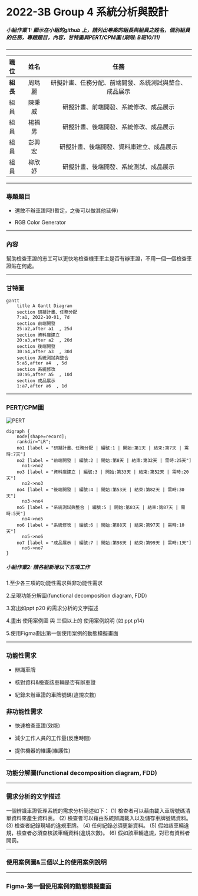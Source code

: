 # 2022-3B Group 4 系統分析與設計

##### 小組作業 1: 顯示在小組的github 上，請列出專案的組長與組員之姓名，個別組員的任務，專題題目，內容，甘特圖與PERT/CPM圖 (期限: B班10/11)

---

| **職位** | **姓名** | **任務** |
| :---- |:--------:| :----:|
| **組長** | 周瑪麗 | 研擬計畫、任務分配、前端開發、系統測試與整合、成品展示 |
| 組員 | 陳秉威 | 研擬計畫、前端開發、系統修改、成品展示 |
| 組員 | 楊福男 | 研擬計畫、後端開發、系統修改、成品展示 |
| 組員 | 彭興宏 | 研擬計畫、後端開發、資料庫建立、成品展示 |
| 組員 | 柳欣妤 | 研擬計畫、後端開發、系統測試、成品展示 |

---
### 專題題目
* 還敢不辦車證阿!(暫定，之後可以做其他延伸)

* RGB Color Generator
---
### 內容

幫助檢查車證的志工可以更快地檢查機車車主是否有辦車證，不用一個一個檢查車證貼在何處。

---
### 甘特圖

```mermaid
gantt
    title A Gantt Diagram
    section 研擬計畫、任務分配
    7:a1, 2022-10-01, 7d
    section 前端開發
    25:a2,after a1  , 25d
    section 資料庫建立
    20:a3,after a2  , 20d
    section 後端開發
    30:a4,after a3  , 30d 
    section 系統測試與整合
    5:a5,after a4  , 5d
    section 系統修改
    10:a6,after a5  , 10d
    section 成品展示
    1:a7,after a6  , 1d
```

---
### PERT/CPM圖

![PERT](PERT圖.jpg "PERT圖")

```graphviz
digraph {
	node[shape=record];
	rankdir="LR";
    no1 [label = "研擬計畫、任務分配 | 編號:1 | 開始:第1天 | 結束:第7天 | 需時:7天"]      
    no2 [label = "前端開發 | 編號:2 | 開始:第8天 | 結束:第32天 | 需時:25天"]
      no1->no2
    no3 [label = "資料庫建立 | 編號:3 | 開始:第33天 | 結束:第52天 | 需時:20天"]        
      no2->no3
    no4 [label = "後端開發 | 編號:4 | 開始:第53天 | 結束:第82天 | 需時:30天"]
      no3->no4
    no5 [label = "系統測試與整合 | 編號:5 | 開始:第83天 | 結束:第87天 | 需時:5天"]
      no4->no5
    no6 [label = "系統修改 | 編號:6 | 開始:第88天 | 結束:第97天 | 需時:10天"]
      no5->no6
    no7 [label = "成品展示 | 編號:7 | 開始:第98天 | 結束:第99天 | 需時:1天"]
      no6->no7
}
```

##### 小組作業2: 請各組新增以下五項工作
1.至少各三項的功能性需求與非功能性需求

2.呈現功能分解圖(functional decomposition diagram, FDD)

3.寫出如ppt p20 的需求分析的文字描述

4.畫出 使用案例圖 與 三個以上的 使用案例說明 (如 ppt p14)

5.使用Figma劃出第一個使用案例的動態模擬畫面

---
### 功能性需求
* 辨識車牌 

* 核對資料&檢查該車輛是否有辦車證

* 紀錄未辦車證的車牌號碼(違規次數)
### 非功能性需求
* 快速檢查車證(效能)

* 減少工作人員的工作量(反應時間)

* 提供機器的維護(維護性)

---
### 功能分解圖(functional decomposition diagram, FDD)

---
### 需求分析的文字描述
一個辨識車證管理系統的需求分析簡述如下：
(1) 檢查者可以藉由載入車牌號碼清單資料來產生資料表。
(2) 檢查者可以藉由系統辨識載入以及儲存車牌號碼資料。
(3) 檢查者紀錄現場的違規車牌。
(4) 任何紀錄必須更新資料。
(5) 假如該車輛違規，檢查者必須查核該車輛資料(違規次數)。
(6) 假如該車輛違規，對已有資料者開罰。

---
### 使用案例圖&三個以上的使用案例說明

---
### Figma-第一個使用案例的動態模擬畫面
